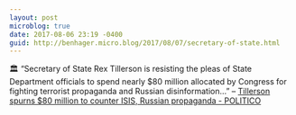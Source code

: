 ```yaml
---
layout: post
microblog: true
date: 2017-08-06 23:19 -0400
guid: http://benhager.micro.blog/2017/08/07/secretary-of-state.html
---
```

🏛 “Secretary of State Rex Tillerson is resisting the pleas of State Department officials to spend nearly $80 million allocated by Congress for fighting terrorist propaganda and Russian disinformation…” – [Tillerson spurns $80 million to counter ISIS, Russian propaganda - POLITICO](http://www.politico.com/story/2017/08/02/tillerson-isis-russia-propaganda-241218)
